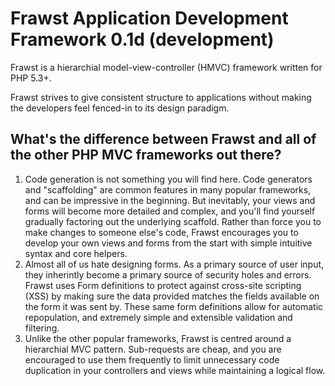 Frawst Application Development Framework 0.1d (development)
======

Frawst is a hierarchial model-view-controller (HMVC) framework written for PHP 5.3+.

Frawst strives to give consistent structure to applications without making the developers feel fenced-in to its design paradigm.

What's the difference between Frawst and all of the other PHP MVC frameworks out there?
------

1. Code generation is not something you will find here. Code generators and "scaffolding" are common features in many popular frameworks, and can be impressive in the beginning. But inevitably, your views and forms will become more detailed and complex, and you'll find yourself gradually factoring out the underlying scaffold. Rather than force you to make changes to someone else's code, Frawst encourages you to develop your own views and forms from the start with simple intuitive syntax and core helpers.
2. Almost all of us hate designing forms. As a primary source of user input, they inherintly become a primary source of security holes and errors. Frawst uses Form definitions to protect against cross-site scripting (XSS) by making sure the data provided matches the fields available on the form it was sent by. These same form definitions allow for automatic repopulation, and extremely simple and extensible validation and filtering.
3. Unlike the other popular frameworks, Frawst is centred around a hierarchial MVC pattern. Sub-requests are cheap, and you are encouraged to use them frequently to limit unnecessary code duplication in your controllers and views while maintaining a logical flow.